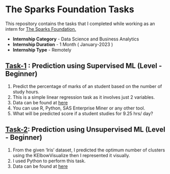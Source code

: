 #  The Sparks Foundation Tasks


This repository contains the tasks that I completed while working as an intern for [The Sparks Foundation.](https://www.thesparksfoundationsingapore.org/)
- **Internship Category** - Data Science and Business Analytics
- **Internship Duration** - 1 Month ( January-2023 )
- **Internship Type** - Remotely

## [Task-1](https://github.com/alim9hamed/the-sparks-foundation-tasks/blob/95d8b89cbdf03b0e024f1155e050e4ff0f560f96/task1_linear_regression.ipynb) : Prediction using Supervised ML (Level - Beginner)

1. Predict the percentage of marks of an student based on the number of study hours.
2. This is a simple linear regression task as it involves just 2 variables.
3. Data can be found at [here](http://bit.ly/w-data)
4. You can use R, Python, SAS Enterprise Miner or any other tool.
5. What will be predicted score if a student studies for 9.25 hrs/ day?
   
 ##  [Task-2](https://github.com/alim9hamed/the-sparks-foundation-tasks/blob/0fd71b73e75eeb57f10dcd4331b4f484c812c9ba/task2_clustering.ipynb): Prediction using Unsupervised ML (Level - Beginner)

1. From the given ‘Iris’ dataset, I predicted the optimum number of clusters using the KElbowVisualize then I represented it visually.
2. I used Python to perform this task.
3. Data can be found at [here](https://bit.ly/3kXTdox)
